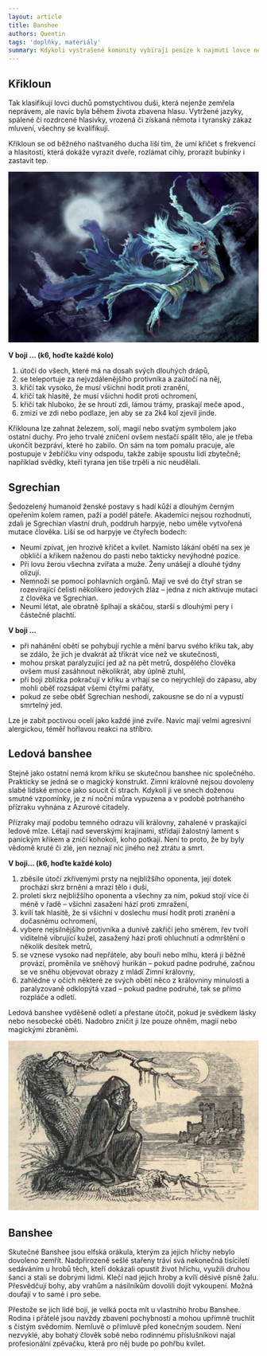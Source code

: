 ```yaml
---
layout: article
title: Banshee
authors: Quentin
tags: 'doplňky, materiály'
summary: Kdykoli vystrašené komunity vybírají peníze k najmutí lovce netvorů, aby je zbavil banshee, mají pravděpodobně problém s jedním z následujících monster. Kdyby na sebe poštvali pravou Banshee, nestihli by ani modlitbu.
---
```


## Křikloun

Tak klasifikují lovci duchů pomstychtivou duši, která nejenže zemřela neprávem, ale navíc byla během života zbavena hlasu. Vytržené jazyky, spálené či rozdrcené hlasivky, vrozená či získaná němota i tyranský zákaz mluvení, všechny se kvalifikují.

Křikloun se od běžného naštvaného ducha liší tím, že umí křičet s frekvencí a hlasitostí, která dokáže vyrazit dveře, rozlámat cihly, prorazit bubínky i zastavit tep.

![](bansheebanshee-opt.jpg)

__V boji … (k6, hoďte každé kolo)__

1. útočí do všech, které má na dosah svých dlouhých drápů,
1. se teleportuje za nejvzdálenějšího protivníka a zaútočí na něj,
1. křičí tak vysoko, že musí všichni hodit proti zranění,
1. křičí tak hlasitě, že musí všichni hodit proti ochromení,
1. křičí tak hluboko, že se hroutí zdi, lámou trámy, praskají meče apod.,
1. zmizí ve zdi nebo podlaze, jen aby se za 2k4 kol zjevil jinde.

Křiklouna lze zahnat železem, solí, magií nebo svatým symbolem jako ostatní duchy. Pro jeho trvalé zničení ovšem nestačí spálit tělo, ale je třeba ukončit bezpráví, které ho zabilo. On sám na tom pomalu pracuje, ale postupuje v žebříčku viny odspodu, takže zabije spoustu lidí zbytečně; například svědky, kteří tyrana jen tiše trpěli a nic neudělali.

## Sgrechian

Šedozelený humanoid ženské postavy s hadí kůží a dlouhým černým opeřením kolem ramen, paží a podél páteře. Akademici nejsou rozhodnuti, zdali je Sgrechian vlastní druh, poddruh harpyje, nebo uměle vytvořená mutace člověka. Liší se od harpyje ve čtyřech bodech:

* Neumí zpívat, jen hrozivě křičet a kvílet. Namísto lákání obětí na sex je obklíčí a křikem naženou do pasti nebo takticky nevýhodné pozice.
* Při lovu žerou všechna zvířata a muže. Ženy unášejí a dlouhé týdny olizují.
* Nemnoží se pomocí pohlavních orgánů. Mají ve své do čtyř stran se rozevírající čelisti několikero jedových žláz – jedna z nich aktivuje mutaci z člověka ve Sgrechian.
* Neumí létat, ale obratně šplhají a skáčou, starší s dlouhými pery i částečně plachtí.

__V boji …__

* při nahánění obětí se pohybují rychle a mění barvu svého křiku tak, aby se zdálo, že jich je dvakrát až třikrát více než ve skutečnosti,
* mohou prskat paralyzující jed až na pět metrů, dospělého člověka ovšem musí zasáhnout několikrát, aby úplně ztuhl,
* při boji zblízka pokračují v křiku a vrhají se co nejrychleji do zápasu, aby mohli oběť rozsápat všemi čtyřmi pařáty,
* pokud ze sebe oběť Sgrechian neshodí, zakousne se do ní a vypustí smrtelný jed.

Lze je zabít poctivou ocelí jako každé jiné zvíře. Navíc mají velmi agresivní alergickou, téměř hořlavou reakci na stříbro.

## Ledová banshee

Stejně jako ostatní nemá krom křiku se skutečnou banshee nic společného. Prakticky se jedná se o magický konstrukt. Zimní královně nejsou dovoleny slabé lidské emoce jako soucit či strach. Kdykoli ji ve snech doženou smutné vzpomínky, je z ní noční můra vypuzena a v podobě potrhaného přízraku vyhnána z Azurové citadely.

Přízraky mají podobu temného odrazu vílí královny, zahalené v praskající ledové mlze. Létají nad severskými krajinami, střídají žalostný lament s panickým křikem a zničí kohokoli, koho potkají. Není to proto, že by byly vědomě kruté či zlé, jen neznají nic jiného než ztrátu a smrt.

__V boji... (k6, hoďte každé kolo)__

1. zběsile útočí zkřivenými prsty na nejbližšího oponenta, její dotek prochází skrz brnění a mrazí tělo i duši,
1. proletí skrz nejbližšího oponenta a všechny za ním, pokud stojí více či méně v řadě – všichni zasažení hází proti zmražení,
1. kvílí tak hlasitě, že si všichni v doslechu musí hodit proti zranění a dočasnému ochromení,
1. vybere nejsilnějšího protivníka a dunivě zakřičí jeho směrem, řev tvoří viditelně vibrující kužel, zasažený hází proti ohluchnutí a odmrštění o několik desítek metrů,
1. se vznese vysoko nad nepřátele, aby bouři nebo mlhu, která ji běžně provází, proměnila ve sněhový hurikán – pokud padne podruhé, začnou se ve sněhu objevovat obrazy z mládí Zimní královny,
1. zahlédne v očích některé ze svých obětí něco z královniny minulosti a paralyzovaně odklopýtá vzad – pokud padne podruhé, tak se přímo rozpláče a odletí.

Ledová banshee vyděšeně odletí a přestane útočit, pokud je svědkem lásky nebo nesobecké oběti. Nadobro zničit ji lze pouze ohněm, magií nebo magickými zbraněmi.

![](banshee-opt.jpg)

## Banshee

Skutečné Banshee jsou elfská orákula, kterým za jejich hříchy nebylo dovoleno zemřít. Nadpřirozeně sešlé stařeny tráví svá nekonečná tisíciletí sedáváním u hrobů těch, kteří dokázali opustit život hříchu, využili druhou šanci a stali se dobrými lidmi. Klečí nad jejich hroby a kvílí děsivé písně žalu. Přesvědčují bohy, aby vrahům a násilníkům dovolili dojít vykoupení. Možná doufají v to samé i pro sebe.

Přestože se jich lidé bojí, je velká pocta mít u vlastního hrobu Banshee. Rodina i přátelé jsou navždy zbaveni pochybností a mohou upřímně truchlit s čistým svědomím. Nemluvě o přímluvě před konečným soudem. Není nezvyklé, aby bohatý člověk sobě nebo rodinnému příslušníkovi najal profesionální zpěvačku, která pro něj bude po pohřbu kvílet.
